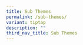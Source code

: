```yaml
---
title: Sub Themes
permalink: /sub-themes/
variant: tiptap
description: ""
third_nav_title: Sub Themes
---
```

